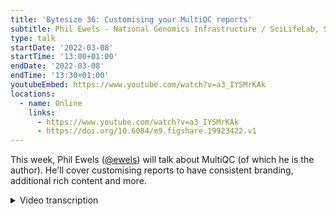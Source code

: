 ```yaml
---
title: 'Bytesize 36: Customising your MultiQC reports'
subtitle: Phil Ewels - National Genomics Infrastructure / SciLifeLab, Sweden
type: talk
startDate: '2022-03-08'
startTime: '13:00+01:00'
endDate: '2022-03-08'
endTime: '13:30+01:00'
youtubeEmbed: https://www.youtube.com/watch?v=a3_IYSMrKAk
locations:
  - name: Online
    links:
      - https://www.youtube.com/watch?v=a3_IYSMrKAk
      - https://doi.org/10.6084/m9.figshare.19923422.v1
---
```


This week, Phil Ewels ([@ewels](https://github.com/ewels/)) will talk about MultiQC (of which he is the author).
He'll cover customising reports to have consistent branding, additional rich content and more.

<details markdown="1"><summary>Video transcription</summary>

:::note
The content has been edited to make it reader-friendly
:::

[0:01](https://www.youtube.com/watch?v=a3_IYSMrKAk&t=1)
(host) Hello and welcome everybody to another talk of the bytesize talk series that is offered by the nf-core community. We should mention that it is receiving support from the Chan Zuckerberg Initiative. We're thankful for that. Today Phil Ewels is back and he will tell us more about MultiQC and how to customize MultiQC reports for example, for your own pipeline. Thanks for joining us, Phil, today.

(speaker) Thank you for having me.

[0:33](https://www.youtube.com/watch?v=a3_IYSMrKAk&t=33)
Sorry that I've ended up doing two bytesize talks in two weeks. It's been a bit of a reschedule shuffle. Hopefully you won't be too tired of my voice already. Today's talk is a bit of a break from what I've spoken about previously with bytesize, in that it doesn't really talk about nf-core at all. This talk is purely about MultiQC which is one of my other pet projects which I've been working on for a few years now. But MultiQC is used very heavily within the majority of nf-core pipelines. We figure it's a relevant topic for most nf-core developers certainly, but also people using nf-core pipelines as well. Today I'm gonna start off with a quick introduction just for those people who might be watching who have no idea what MultiQC is. Then I'll talk about a few tips for people developing pipelines and recommendations how to get the most out of MultiQC, and a few recommendations for people who are running nf-core pipelines. Usually, this is most relevant for people working in facilities or large scale routine processing places. But of course it can be used by anyone.

[1:41](https://www.youtube.com/watch?v=a3_IYSMrKAk&t=101)
What is MultiQC? Basically, MultiQC is to help this little guy who's sad wading through the hundreds and hundreds of text files at the end of his or her analysis, all these log files in the terminal, trying to work out whether the analysis worked or not. Also trying to work out if there are any bad samples in his or her project. What it does is it takes all of those text files and it visualizes them within a report. You get a nice shiny graphical thing that is more human readable and you can see at a glance - hopefully - how everything's gone and if there are any samples which might need a closer look. It supports, in a single report, multiple different bioinformatics tools, 115 or something like that we're at at the moment. The vast majority of commonly used bioinformatics tools are represented out of the box. And it also handles multiple samples. If you have five samples in your project or 500 samples in your project, MultiQC will suck up all those different log outputs and summarize all of that into one single report for you. As well as the HTML report that it generates, MultiQC also spits out a bunch of other files which gives you a nice standardized output.

[3:07](https://www.youtube.com/watch?v=a3_IYSMrKAk&t=187)
Bioinformatics tools are famous for lacking standards in file formats. MultiQC does some of that legwork for you and it gives you tab separated files by default, but you can have YAML or JSON as well. All the different 115 bioinformatics tools will produce output, which is in roughly the same flavor. It's useful for downstream processing as well. MultiQC is written with Python, so it's pretty easy to install if you've got Python set up on your system using a Python package index, here: `pip install multiqc`. It's also in Conda, or you can use it with Docker or Singularity, there's a Galaxy wrapper for it. Most places you're already running software, you'll find MultiQC there. There's a Debian installation and all sorts.

[3:55](https://www.youtube.com/watch?v=a3_IYSMrKAk&t=235)
To run MultiQC, you call the MultiQC command, which is the tool name. It needs a minimum of just one argument, which is a file path. In this case, I've given it a dot, which just means the current working directory in the terminal. MultiQC then will recursively look through every file and folder in that path and see what it can find. Anything that's not a log file, or that it doesn't recognize, it will just ignore. It's been designed from the ground up to work with analysis pipelines, where you have all of your results in a folder, and then you just run `multiqc [folder]`, and it will find what's relevant. If you want, it can also take explicit file names and as many different paths as you want, if that's better for your setup. That's it. Once you've run MultiQC, it will tell you it's generated an HTML report, and then it's up to you, the human, to do the difficult bit, which is to look at that report, understand what it's telling you, and continue with your analysis.

[4:50](https://www.youtube.com/watch?v=a3_IYSMrKAk&t=290)
I started MultiQC back in 2016, and it has wildly exceeded my expectations. I was looking this up yesterday. If any of you follow me on Twitter, you might have seen, it just passed 2000 citations now, paper citations for MultiQC paper, which is just utterly mind-blowing. I certainly didn't set out with any expectations of this. It was just an internal tool that we needed at SciLifeLab for our own internal QC. It's very humbling that MultiQC has reached and helped so many people. There you go, 114 different bioinformatics tools supported, more coming in all the time. Those citations, I find quite terrifying, if I'm honest. You can see the graph is going up and up, and it makes me always very scared to push a new release, because I always think there's always people using it. What happens if I've broken something? Or worse, what happens if I find out that something has been broken for the past three years and all these citations are wrong? But anyway, that's for maintainers' nightmare.

[5:57](https://www.youtube.com/watch?v=a3_IYSMrKAk&t=357)
If everyone's slow to respond to you, if you've opened an issue or a pull request at MultiQC, this is my defense. We've had just over a thousand issues created on GitHub now for MultiQC. It's nearly 150 of them are still open that need closing. There's been over 500 pull requests, so people contributing code. People's contributions account for the majority of tools supported now. It's really a collaborative effort, though I'm the gatekeeper and I hold all the keys. It has to get past me to get into MultiQC, but most of the code is not written by me anymore. Again, there's always a long list of pull requests open, because it takes me quite a long time to go through them. That sounds a lot. It is. I worked out how many days it's been since the first commit to the MultiQC repo. It works out at about one issue every couple of days. It's a lot to go through. Please, please be patient. I do my best. Right, that's the introduction.

[6:55](https://www.youtube.com/watch?v=a3_IYSMrKAk&t=415)
You're happy with what MultiQC is. You've written an nf-core pipeline. MultiQC is working, but what tips and tricks can you do to really squeeze the most out of your MultiQC reports? An easy one to start with. All of this, everything I'm gonna describe, is in the documentation by the way. Go to multiqc.info and you'll find all of this and a lot more. I'm mostly just gonna pick out a few things for you to go and look up if it sounds interesting. But anyway, an easy one to start with is optimizing how fast MultiQC is to run. Generally MultiQC runs within a few seconds for most things, but if you are running a lot of modules and if you've got large numbers of samples, it can start to take a few minutes or in extreme situations up to an hour. It can be nice to try and tune that optimization as much as possible. There are a couple of things you can do very easily to do that.

[7:47](https://www.youtube.com/watch?v=a3_IYSMrKAk&t=467)
Firstly, I would recommend running MultiQC yourself with this extra command, `profile-runtime`. That will actually add an extra section to your reports. MultiQC has an introspective look at itself and works out what it's been doing. In the log, it will tell you how long it took to run and how long it spent doing different things. In this example here, you can see the vast majority of the times were spent looking through the different files that was given and trying to find which ones are relevant. Actually then once it had that file list running the modules and generating the report was quite quick. Within a MultiQC report, we get plots like this, which tell you how fast or how slow different search patterns were within MultiQC. MultiQC has a bunch of different ways to find relevant input files. The simplest is by a file name pattern. If a tool always gives the same suffix for its output files, they're dead easy to find. You can just search through the file list and find them that way. But many, if not most tools don't do this. It might just be a standard output log to a terminal or you can call your summary file, whatever you want it to. Then MultiQC has to look within the file contents to find those files. That can be a bit slow. Picard here, you can see, is one of the worst culprits often. It's got lots of different outputs it can find. There's lots of different search patterns and for each one of these it has to look through each one of your files to see if there are any matching strings. Here you can see, what was run, what are the main culprits in terms of slow searching and then you know what to focus on.

[9:28](https://www.youtube.com/watch?v=a3_IYSMrKAk&t=568)
Once you've figured out what's actually taking time, what do you do about it? Firstly, especially within the context of writing a pipeline, it's very easy to tell MultiQC, you're only gonna get output from these different tools. Don't bother looking for a Picard output because I'm not running Picard. That speeds up things quite a bit. Then you can optimize those search patterns I mentioned. Firstly, lots of modules have sub modules. Picard is one tool but it has about 15 different kinds of sub tools. You can disable search patterns for the stuff that you're not running. Also you can use file name patterns. Maybe the tool doesn't have a constant suffix but maybe within the pipeline you do always have a predictable file name. You can tell MultiQC to use that file name to find files instead and overwrite the default file name search pattern and that can speed things up a bit. There's a section of a documentation I've linked to here which talks to all the same stuff. Go and take a look if that sounds interesting. Okay, that's the boring stuff. That's just like optimization.

[10:37](https://www.youtube.com/watch?v=a3_IYSMrKAk&t=637)
I had a quick look through a couple of nf-core pipelines to see what was frequently set within a MultiQC configs. I've split up a few common things which makes sense. In the next slide, I've got some stuff which I haven't seen so much of, which might be nice. Let's start off with the common stuff. One of the most frequent things that people want to do is change the default order of the different sections within a report. That's quite easy to do. You have a config file in the YAML and you define this key top modules and you say, these are the modules I'm most interested in, in this order and MultiQC will run those modules in the order you specify. It will still run everything else after that. If you just want FastQC at the top, you just do `top_modules FastQC` and that will float to the top. If you want some more nitty gritty detail, you can specify the module order config which has a whole bunch of different sub keys. This, again, you can use to order the modules. You can also use it to run a single module multiple times with a sub file name filter. This is most commonly used for, for example, FastQC. If you're running FastQC twice, before and after trimming, you can tell MultiQC to run the same module twice but on a different subsets of files. Again, you can also overwrite things like the title of the module and a bunch of other things in here.

[12:04](https://www.youtube.com/watch?v=a3_IYSMrKAk&t=724)
One of the most difficult things that MultiQC has to do is work out the name of each sample. There's no idealized situation where we just magically know what your sample identifiers are. We have to do our best guess. Usually that's by looking at either the file name of the log or trying to find the input file name and basing it on that. But of course, if you have .fastq or .bam or whatever, you have all these different extensions then they look like different identifiers. MultiQC tries to get rid of those standardized extensions so that you end up with that core identifier and then everything lines up nicely across the different modules, especially in that top table called general statistics. But it's generalized so we have to do our best and sometimes different pipelines have different extensions which are added on. If you see that happening, especially in general stats that rows aren't lining up or you see duplicate samples, which should be just one, you can tell MultiQC what your custom extensions are in this config and clean them up. You get really nice clean, short sample identifiers with no additional cruft.

[13:15](https://www.youtube.com/watch?v=a3_IYSMrKAk&t=795)
Some people get really annoyed. MultiQC has to deal with massive numbers of samples - everything say from one or two samples up to thousands - and tables get really unhelpful when they're super, super long. You can no longer summarize and take an overview view, which is the whole point of MultiQC. By default MultiQC, when a table gets to – I think 500 rows is the default, something like that – it will, instead of doing a table, generate what's called this beeswarm plot which is like a dot plot. If you find that really annoying, you can push up that threshold at which that switch happens to effectively disable beeswarm plots. A few people have done that within nf-core pipelines.

[13:56](https://www.youtube.com/watch?v=a3_IYSMrKAk&t=836)
Here's some stuff I didn't find, which I thought might be nice to have. Take note developers, even if you think you already know everything there is to know about MultiQC. One of the things MultiQC does by default at the top of every report, it says when you run it and it shows the input files that you gave it. The directory where you told it to search for files. Now for Nextflow, because analysis always runs within temporary work directories, usually the place it runs is not really very interesting at all. It's just gonna be work and then some long hash identifiers. It might be nice just to turn that off and you can just set `show_analysis_paths` to false and MultiQC will not print that at the top of the reports. By default in the templates, for nf-core template, we have a report comments at the top saying this report was generated by this pipeline, but you can also go further than that. You can add comments to specific modules within your reports and you can add as much or as little detail as you like here. This is a great way of documenting the results of your custom pipeline. We have the documentation on nf-core website, sure. You can embed stuff within the report here so that when people are reading through, you can say in this pipeline, we're running this tool in this way and this is what you should look for. More documentation is always better. Let's see some section comments in there and that'd be great.

[15:23](https://www.youtube.com/watch?v=a3_IYSMrKAk&t=923)
We don't really ever seem to customize the report logo. I was thinking that would be something easy to do. Stick in the nf-core pipeline logo up at the top of the report if we wanted to. Customizing plots themselves. MultiQC is going to be very extensible and very customizable and that extends to every single plot. If you know the identifier for the plot that you're interested in, you can tell MultiQC, actually, I want this to be the title. Actually, I want the axes to be this axis labels. You can customize pretty much every aspect of the plots, even when they're coming from a built-in module. You might be able to tweak certain things here and there to make them more understandable, better suited to your outputs. On a similar line, you can also customize the tables. Maybe you have percent duplicates reported twice in two different tools, anywhere you want it once or something is not useful because of this or that, you can tell MultiQC to ignore or hide certain columns within your tables, which might be good.

[16:28](https://www.youtube.com/watch?v=a3_IYSMrKAk&t=988)
Something else which is used quite a lot within nf-core and actually has been a wildly successful feature of MultiQC, is the ability to inject custom report sections without needing to write a module. Without needing to write any Python code. This is called custom content and would typically be something like output from pipeline scripts. Maybe you've written a custom R script or Python script within your workflow. It's not a general tool outside of the pipeline. If it was, it'd be better to write that as a MultiQC module so that everyone can benefit from it. But it's just like a really specific niche thing. Then you can generate and you have control of the output. Then you can insert that into the MultiQC report using custom content. It can be a config file, it can be JSON, it can be custom HTML, it could be images if you want. Now I generally dislike having images in MultiQC reports because they really bloat the HTML file size. If you do images, please make sure you don't have one per sample because quickly that will just crash the browser that tries to open the reports. All you have to do is append to your file name `_mqc.json` or YAML or whatever the file format is. As long as your file content looks roughly right, MultiQC will try and figure out what to do with it. You can also configure lots of stuff. Again, you can tweak and make all the plot axes and titles exactly as you want. Different ways to do that with different file formats, check the documentation and especially check this repo which has the test data which MultiQC uses. Custom content is difficult to document because you can do anything. You can't document everything. But what I do have in this repository is lots of different examples that I've made over the time. You can dig around and find different ways of doing things and modeling your custom content on that.

[18:26](https://www.youtube.com/watch?v=a3_IYSMrKAk&t=1106)
That was all for people developing pipelines. What about if you're running an nf-core pipeline? What can you do to tweak your own personal MultiQC reports separate from the rest of the nf-core pipeline community? Basically all the nf-core pipelines, because it comes in a template, has a parameter for the pipeline called `--multiqc_config`. Using that, you can give a custom YAML file. It's important to say that this is additional to the config which ships with the pipeline. The pipeline might be doing its own configuration stuff and then you can add your own config on top of that and they work together. You can do stuff like conditional formatting, for example, that is something we use at the NGI. In your house, if you're running the same pipeline for the same data type, you might say samples fail if they have under 80% alignment. I want to flag those so that they stand out nicely with red here and maybe warn stuff which is between 80 and 90% alignment. Dead easy to do, for any table in the MultiQC report you can have these conditional formatting rules and you just get the identifier for that column and set up the different rules.

[19:39](https://www.youtube.com/watch?v=a3_IYSMrKAk&t=1199)
You can add project level information. If you are generating MultiQC reports from LIMS for example, well, or you have your own custom analysis you might want to say, okay, this project was called this and you might want to add some comments about what exactly it was that you did or even put in different custom sample names which are different to the identifiers that MultiQC finds. I'll show an example of this in a second. You can also style the report. You can put in a custom logo, as I mentioned earlier. You want to have your Institute logo in the corner of MultiQC report? No problem. You can actually now, as of last year's release, just have a custom CSS file. If you know a little bit of web development you can style stuff completely differently and have different background colors and just hack on the default template for MultiQC quite easily with a little bit of additional CSS. If you want to take it a step further you can actually develop your own entire template and supply that to MultiQC. Different ginger template and really change what goes into the report and how it's rendered.

[20:51](https://www.youtube.com/watch?v=a3_IYSMrKAk&t=1251)
Quick example of some customization. This is an example report which you can actually see on the MultiQC website. If you go to the top menu on the examples it's the NGI one. This is taken from the reports we generate at SciLifeLab at the NGI where I work. These are some of the things that we've done in our config to add additional information into the report, which is useful for our users. This happens again on top of the nf-core pipelines. The most obvious one is we add a title. In this case, we have a project identifiers and a nice title and that's done with a config attribute title. We have a subtitle under there with a little bit more information. In our case, I've removed identifying information here but this would normally be, we have a project title where the PI has said what the project is about. Here we have report comments, which is similar but just longer format, slightly different styling. This comes from the pre-nf-core because this example is pretty old. The nextflow pipeline has added this but you could customize this to be whatever you want with reports comments. We've put in a logo and also with that the logo as a URL and a title. If you hover over it, it says the title and if you click it, it will take you to the custom URL which in this case is the homepage. We've got this little panel here of custom information which is called `reports_header_info` and this can be any key value pairs you want. This ties in really well with a LIMS, if you have custom and report level information that you wanna show just to summarize information.

[22:33](https://www.youtube.com/watch?v=a3_IYSMrKAk&t=1353)
You might also notice there's a couple of extra buttons up at the top here. That has been done with something called `--sample_names`, where you give MultiQC tab separated file with all your expected sample identifiers and then alternative sample names. The column head is then four buttons at the top. If I click, in this case "user supplied names", that's something custom I've labeled it, then you see all the sample names down there switch. We by default have NGI identifiers which is what's useful for us. But then our end users might not really know what that is. They can click that button and see all the sample names that they supplied to us really quickly, really easily. All that does is just pre-populate the MultiQC toolbox really quickly with lots of different sample matches. Dead easy to do and can be very, very helpful. Of course, this is an example of going to town with customizing your report output, just to give you a flavor for what's possible if you really, really go for it. This is a little Easter egg in MultiQC. See if you can take that out --template. Okay, I won't be too much longer. I'm running over a bit, sorry.

[23:49](https://www.youtube.com/watch?v=a3_IYSMrKAk&t=1429)
Looking to the future, a couple of things to look forward to with MultiQC. Those of you have heard me talk before might recognize some of these slides here. Most of this stuff has been planned for MultiQC since about 2018 or 19, which by coincidence is around the time that another one of my projects started taking off around that one is called nf-core and sucked up some of my time. Anyway, this is stuff which is being actively worked on and will happen. It's stuff I'm excited about. To kick us off is refactoring the code base, so that it works more as a Python library rather than purely a command line tool. Now if you want to, if you're using Jupyter notebooks or custom Python scripts, you can import MultiQC and you can run it like this, in a programmatic way on a folder and it will generate the reports. What you can't do yet is generate a MultiQC reports object, and then pull out specific stats and specific plots on demand and that use all that internal functionality that's there. At the moment, that's a bit tricky, but I'm hoping to get there soon. It'll be a really useful interactive or script-based analysis tool as well as a command line tool.

[25:09](https://www.youtube.com/watch?v=a3_IYSMrKAk&t=1509)
The other big one is MegaQC, which is my poor forgotten child that has been a bit abandoned, but despite my best efforts to ignore it, it is being picked up by others in the community and is being actively developed by a small but slowly growing core of end users across the world. Michael Minton in the States is probably one of the key contributors and also core to the Northern and Norway. Anyway, MegaQC, what does it do? When you run MultiQC, you get one reports objects and that's frozen in time. You've got the samples you run it on in your project and that's it. But many people are running in a facility doing clinical work or whatever, you're running MultiQC the whole time, hundreds of times a day and you're generating this longitudinal data and you wanna track things across projects. You can't do that in MultiQC alone, but this is a companion tool, MegaQC, which is like a regular running web server tool. MultiQC, when you run it, it can spit out the results to this tool as a JSON file over an API. All that is then stored in a database for you to interactively query view and plots. This is quite an old demo I did for a talk a while ago, but this shows pulling plots, which I've set up in a MegaQC and saved as favorites. It has an interactive tool for generating dashboards. This is really cool. Like you wanna have a TV up in your lab or something showing statuses so you can keep a track on whether the trend lines are working properly or whatever. You can really quickly drag and drop a quick dashboard together with your favorite plots and whip it up. That saves and then you have like a static HTML webpage, which you can then load and play around with. You can see the different types of plots here. We've got single values plotted against one of the bar graphs, distributions, all sorts. You can really get the most out of all the MultiQC data, which is being found in your samples and visualizes it and interrogates it. That is sort of ready to go now, but it's still being actively worked on in a big way.

[27:23](https://www.youtube.com/watch?v=a3_IYSMrKAk&t=1643)
Right, with that, I'll wrap up. I'm happy to take any questions. Check out the MultiQC website. Like I say, all of this was documented. Have a read through there, see if you can find anything new. All the code base is open on GitHub and there's a gitter chat for MultiQC, which is a good way to get my attention to the quick questions. I'm happy to respond there. Thanks very much for listening.

(host) Thanks a lot, Phil, for this introduction to MultiQC and showing also advanced tools and characteristics of MultiQC. I'm sure we all learned something today.

[28:01](https://www.youtube.com/watch?v=a3_IYSMrKAk&t=1681)
(question) We do have one question in the chat. They were wondering about this example that you showed on quickly changing sample names. What configs or files would we need to generate to actually change the sample names?

(answer) Right, so you can do it a couple of ways. This is off the top of my head. I think you can do it in MultiQC config, but the way that I would recommend doing it is with this option, this flag `--sample_names` when you run MultiQC. It's a tab separated file, where the first column should be over identifiers, which MultiQC itself is finding. In this case, you know, we run with the LIMS, we know when you run MultiQC, these are the samples we expect in this project. We know those identifiers. In the next column along, you have the equivalent names on the same row and each column will get its own button along the top, which we'll then be able to switch through. Thinking about it now, this might be slightly difficult to do within nf-core pipelines, because this is an additional file and flag to provide to the MultiQC module. You might need to look into doing that within the YAML file, within the config file, which you can give to MultiQC. I'm pretty sure you can do it, but I would have to check to be certain. If you can't, then maybe let us know and we can look at either putting that into the nf-core module, or I can look into whether it's possible to do with a MultiQC config file.

(host) Thanks a lot.

[29:41](https://www.youtube.com/watch?v=a3_IYSMrKAk&t=1781)
(question) We have also another question by Moritz. Any recommendations for large Nextflow pipelines and MultiQC? Usually we use the collect to mix everything and pass it to MultiQC. But however, this can sometimes crash with many samples.

(answer) Yes. The way that Nextflow works has always been a bit ugly for MultiQC, because Nextflow is very explicit about your files and you need to stage them as inputs and everything. Whereas MultiQC works really nicely when you're running it interactively and you just have a folder and you run MultiQC, but with Nextflow, you need to be really explicit about staging those inputs. The short answer is no, I don't have anything better than that, I'm afraid, because you need to stage them. I've talked to Paolo about this various times over the years. We've discussed ways to make it easier, but not really ever come up with anything better. MultiQC itself, if you want to give explicit file names and there's very many of them, people have run into problems with dc biome and with Galaxy and stuff with this, where the command line gets so ridiculously long that it crashes bash or whatever environment it's running. In that case, you can put all the file names into a single text file and then do `--file_names textfile`, and it will go through all of those. But that still doesn't really help with Nextflow because you need to still stage those files as inputs. You have to declare them as inputs. Yeah. Sorry, that's the best I've got.

(question cont.) Right, so in that case, it's not possible to just parse the whole folder?

(answer cont.) You probably can do that, yes. I'm mostly thinking about... that's a good point. I'm mostly thinking about lots of different processes because you need to stage each one of those process outputs in. But you're right, if you have lots of different files, then you can certainly just stick them in a directory and parse that one directory, as long as it gets staged as an input. MultiQC command is dead easy, just do `multiqc .` because you're working within that isolated work directory. That should work fine.

(host) We should explore this for nf-core pipelines then.

[31:57](https://www.youtube.com/watch?v=a3_IYSMrKAk&t=1917)
(host) Okay, if you have any other questions, you can also go ahead and unmute yourselves. I've just given rights for that. In the chat so far, we don't have any other questions.

(speaker) I'll pop these slides up on... sorry...

(question) How long did it take you to make the 90s mode of MultiQC?

(answer) I did that back in the early days when I had lots of free time still. Actually less time than you would expect because the default template is rendered with Bootstrap, a CSS framework. Someone else had already made a Bootstrap theme using all the right class names and everything called geocities, if you're old enough to know what geocities is. I hijacked that and then just added on a bit of extra flair on top. It actually wasn't too bad and it's nice. I do like sticking easter eggs into software tools. Bit of MC Hammer never goes in this.

(question cont.) Okay.

[33:04](https://www.youtube.com/watch?v=a3_IYSMrKAk&t=1984)
(speaker) What I was gonna say is I'll put slides up as a PDF onto the Slack channel, on the bytesize Slack channel.

(host) Yeah, perfect. Seems like there's no other questions.

(speaker) Thanks again. As you mentioned, the slides will be uploaded and the talk available also. We can continue any further questions on Slack. Thanks a lot, everybody.

(host) Thank you very much.

</details>
